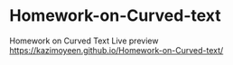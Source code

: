 # Homework-on-Curved-text
Homework on Curved Text
Live preview
https://kazimoyeen.github.io/Homework-on-Curved-text/
